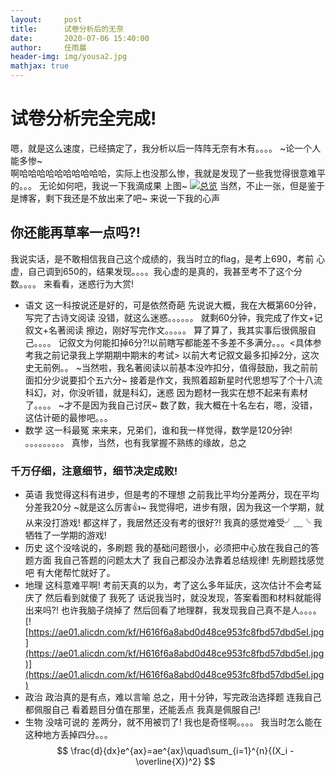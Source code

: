 ```yaml
---
layout:     post
title:      试卷分析后的无奈
date:       2020-07-06 15:40:00
author:     任雨晨
header-img: img/yousa2.jpg
mathjax: true
---
```

# 试卷分析完全完成!
嗯，就是这么速度，已经搞定了，我分析以后一阵阵无奈有木有。。。。
~论一个人能多惨~
<br>
啊哈哈哈哈哈哈哈哈哈哈，实际上也没那么惨，我就是发现了一些我觉得很意难平的。。。
无论如何吧，我说一下我滴成果
上图~
[![总览](https://img.rruu.net/image/5f01b8ad362fe)](https://img.rruu.net/image/5f01b8ad362fe)
当然，不止一张，但是鉴于是博客，剩下我还是不放出来了吧~
来说一下我的心声
## 你还能再草率一点吗?!
我说实话，是不敢相信我自己这个成绩的，我当时立的flag，是考上690，考前
心虚，自己调到650的，结果发现。。。。我心虚的是真的，我甚至考不了这个分数。。。。
来看看，迷惑行为大赏!
* 语文
这一科按说还是好的，可是依然奇葩
先说说大概，我在大概第60分钟，写完了古诗文阅读
没错，就这么迷惑。。。。。。
就剩60分钟，我完成了作文+记叙文+名著阅读
擦边，刚好写完作文。。。。。
算了算了，我其实事后很佩服自己。。。。
记叙文为何能扣掉6分?!以前瞎写都能差不多差不多满分。。。<具体参考我之前记录我上学期期中期末的考试>
以前大考记叙文最多扣掉2分，这次史无前例。。
~当然啦，我名著阅读以前基本没咋扣分，值得鼓励，我之前前面扣分少说要扣个五六分~
接着是作文，我照着超新星时代思想写了个十八流科幻，对，你没听错，就是科幻，迷惑
因为题材一我实在想不起来有素材了。。。。
~才不是因为我自己讨厌~
数了数，我大概在十名左右，嗯，没错，这估计砸的最惨吧。。。
* 数学 
这一科最冤
来来来，兄弟们，谁和我一样觉得，数学是120分钟!
。。。。。。。。。
真惨，当然，也有我掌握不熟练的缘故，总之
### 千万仔细，注意细节，细节决定成败!
* 英语
我觉得这科有进步，但是考的不理想
之前我比平均分差两分，现在平均分差我20分
~就是这么厉害👍~
我觉得吧，进步有限，因为我这一个学期，就从来没打游戏!
都这样了，我居然还没有考的很好?!
我真的感觉难受╯﹏╰
我牺牲了一学期的游戏!
* 历史
这个没啥说的，多刷题
我的基础问题很小，必须把中心放在我自己的答题方面
我自己答题的问题太大了
我自己都没办法靠着总结规律!
先刷题找感觉吧
有大佬帮忙就好了。
* 地理
这科意难平啊!
考前天真的以为，考了这么多年延庆，这次估计不会考延庆了
然后看到就傻了
我死了
话说我当时，就没发现，答案看图和材料就能得出来吗?!
也许我脑子烧掉了
然后回看了地理群，我发现我自己真不是人。。。。
[![https://ae01.alicdn.com/kf/H616f6a8abd0d48ce953fc8fbd57dbd5eI.jpg](https://ae01.alicdn.com/kf/H616f6a8abd0d48ce953fc8fbd57dbd5eI.jpg)](https://ae01.alicdn.com/kf/H616f6a8abd0d48ce953fc8fbd57dbd5eI.jpg)
* 政治
政治真的是有点，难以言喻
总之，用十分钟，写完政治选择题
连我自己都佩服自己
看着题目分值在那里，还能丢点
我真是佩服自己!
* 生物
没啥可说的
差两分，就不用被罚了!
我也是奇怪啊。。。。
我当时怎么能在这种地方丢掉四分。。。 
$$
\frac{d}{dx}e^{ax}=ae^{ax}\quad\sum_{i=1}^{n}{(X_i - \overline{X})^2}
$$
